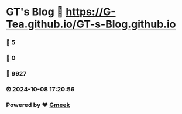 # GT's Blog :link: https://G-Tea.github.io/GT-s-Blog.github.io 
### :page_facing_up: [5](https://G-Tea.github.io/GT-s-Blog.github.io/tag.html) 
### :speech_balloon: 0 
### :hibiscus: 9927 
### :alarm_clock: 2024-10-08 17:20:56 
### Powered by :heart: [Gmeek](https://github.com/Meekdai/Gmeek)

